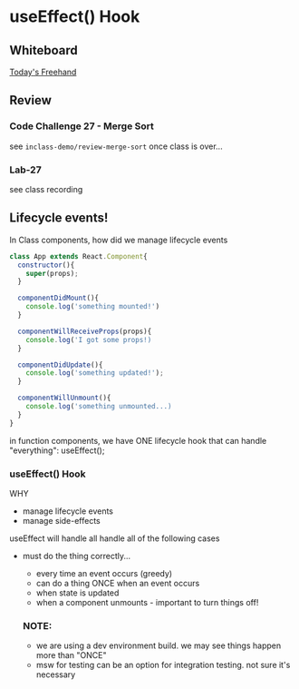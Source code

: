 # useEffect() Hook 

## Whiteboard

[Today's Freehand](https://projects.invisionapp.com/freehand/document/oDkSzEewP)

## Review

### Code Challenge 27 - Merge Sort

see `inclass-demo/review-merge-sort` once class is over... 

### Lab-27

see class recording

## Lifecycle events!

In Class components, how did we manage lifecycle events
```javascript
class App extends React.Component{
  constructor(){
    super(props);
  }

  componentDidMount(){
    console.log('something mounted!')
  }

  componentWillReceiveProps(props){
    console.log('I got some props!)
  }

  componentDidUpdate(){
    console.log('something updated!');
  }

  componentWillUnmount(){
    console.log('something unmounted...)
  }
}
```

in function components, we have ONE lifecycle hook that can handle "everything":  useEffect();

### useEffect() Hook

WHY
- manage lifecycle events
- manage side-effects

useEffect will handle all handle all of the following cases
- must do the thing correctly...
  - every time an event occurs (greedy)
  - can do a thing ONCE when an event occurs
  - when state is updated
  - when a component unmounts - important to turn things off!  

  ### NOTE:
  - we are using a dev environment build.  we may see things happen more than "ONCE"
  - msw for testing can be an option for integration testing.  not sure it's necessary
